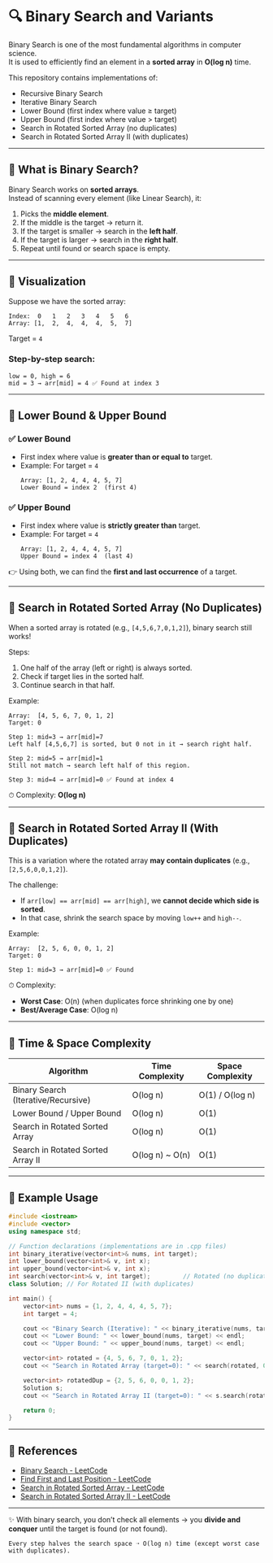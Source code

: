 # 🔍 Binary Search and Variants  

Binary Search is one of the most fundamental algorithms in computer science.  
It is used to efficiently find an element in a **sorted array** in **O(log n)** time.  

This repository contains implementations of:  
- Recursive Binary Search  
- Iterative Binary Search  
- Lower Bound (first index where value ≥ target)  
- Upper Bound (first index where value > target)  
- Search in Rotated Sorted Array (no duplicates)  
- Search in Rotated Sorted Array II (with duplicates)  

---

## 📖 What is Binary Search?  

Binary Search works on **sorted arrays**.  
Instead of scanning every element (like Linear Search), it:  

1. Picks the **middle element**.  
2. If the middle is the target → return it.  
3. If the target is smaller → search in the **left half**.  
4. If the target is larger → search in the **right half**.  
5. Repeat until found or search space is empty.  

---

## 📌 Visualization  

Suppose we have the sorted array:  

```
Index:  0   1   2   3   4   5   6
Array: [1,  2,  4,  4,  4,  5,  7]
```

Target = `4`  

### Step-by-step search:

```
low = 0, high = 6
mid = 3 → arr[mid] = 4 ✅ Found at index 3
```

---

## 📌 Lower Bound & Upper Bound  

### ✅ Lower Bound  
- First index where value is **greater than or equal to** target.  
- Example: For target = `4`  
  ```
  Array: [1, 2, 4, 4, 4, 5, 7]
  Lower Bound = index 2  (first 4)
  ```

### ✅ Upper Bound  
- First index where value is **strictly greater than** target.  
- Example: For target = `4`  
  ```
  Array: [1, 2, 4, 4, 4, 5, 7]
  Upper Bound = index 4  (last 4)
  ```

👉 Using both, we can find the **first and last occurrence** of a target.  

---

## 📌 Search in Rotated Sorted Array (No Duplicates)  

When a sorted array is rotated (e.g., `[4,5,6,7,0,1,2]`), binary search still works!  

Steps:  
1. One half of the array (left or right) is always sorted.  
2. Check if target lies in the sorted half.  
3. Continue search in that half.  

Example:  

```
Array:  [4, 5, 6, 7, 0, 1, 2]
Target: 0

Step 1: mid=3 → arr[mid]=7
Left half [4,5,6,7] is sorted, but 0 not in it → search right half.

Step 2: mid=5 → arr[mid]=1
Still not match → search left half of this region.

Step 3: mid=4 → arr[mid]=0 ✅ Found at index 4
```

⏱ Complexity: **O(log n)**  

---

## 📌 Search in Rotated Sorted Array II (With Duplicates)  

This is a variation where the rotated array **may contain duplicates** (e.g., `[2,5,6,0,0,1,2]`).  

The challenge:  
- If `arr[low] == arr[mid] == arr[high]`, we **cannot decide which side is sorted**.  
- In that case, shrink the search space by moving `low++` and `high--`.  

Example:  

```
Array:  [2, 5, 6, 0, 0, 1, 2]
Target: 0

Step 1: mid=3 → arr[mid]=0 ✅ Found
```

⏱ Complexity:  
- **Worst Case**: O(n) (when duplicates force shrinking one by one)  
- **Best/Average Case**: O(log n)  

---

## 📌 Time & Space Complexity  

| Algorithm                               | Time Complexity | Space Complexity |
|-----------------------------------------|-----------------|------------------|
| Binary Search (Iterative/Recursive)     | O(log n)        | O(1) / O(log n)  |
| Lower Bound / Upper Bound                | O(log n)        | O(1)             |
| Search in Rotated Sorted Array           | O(log n)        | O(1)             |
| Search in Rotated Sorted Array II        | O(log n) ~ O(n) | O(1)             |

---

## 📌 Example Usage  

```cpp
#include <iostream>
#include <vector>
using namespace std;

// Function declarations (implementations are in .cpp files)
int binary_iterative(vector<int>& nums, int target);
int lower_bound(vector<int>& v, int x);
int upper_bound(vector<int>& v, int x);
int search(vector<int>& v, int target);         // Rotated (no duplicates)
class Solution; // For Rotated II (with duplicates)

int main() {
    vector<int> nums = {1, 2, 4, 4, 4, 5, 7};
    int target = 4;

    cout << "Binary Search (Iterative): " << binary_iterative(nums, target) << endl;
    cout << "Lower Bound: " << lower_bound(nums, target) << endl;
    cout << "Upper Bound: " << upper_bound(nums, target) << endl;

    vector<int> rotated = {4, 5, 6, 7, 0, 1, 2};
    cout << "Search in Rotated Array (target=0): " << search(rotated, 0) << endl;

    vector<int> rotatedDup = {2, 5, 6, 0, 0, 1, 2};
    Solution s;
    cout << "Search in Rotated Array II (target=0): " << s.search(rotatedDup, 0) << endl;

    return 0;
}
```

---

## 📌 References  

- [Binary Search - LeetCode](https://leetcode.com/problems/binary-search/)  
- [Find First and Last Position - LeetCode](https://leetcode.com/problems/find-first-and-last-position-of-element-in-sorted-array/)  
- [Search in Rotated Sorted Array - LeetCode](https://leetcode.com/problems/search-in-rotated-sorted-array/)  
- [Search in Rotated Sorted Array II - LeetCode](https://leetcode.com/problems/search-in-rotated-sorted-array-ii/)  

---

✨ With binary search, you don’t check all elements → you **divide and conquer** until the target is found (or not found).  

```
Every step halves the search space ➝ O(log n) time (except worst case with duplicates).
```
